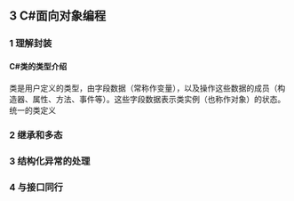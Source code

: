 ## 3 C#面向对象编程

### 1 理解封装
#### C#类的类型介绍
类是用户定义的类型，由字段数据（常称作变量），以及操作这些数据的成员（构造器、属性、方法、事件等）。这些字段数据表示类实例（也称作对象）的状态。统一的类定义

### 2 继承和多态

### 3 结构化异常的处理

### 4 与接口同行

